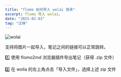 ```yaml
---
title: "flomo 如何导入 wolai 我来"
excerpt: flomo 导入 wolai。
date: "2025-02-03"
tag: "迁移"
---
```


![wolai](https://jiangzilong-image.oss-cn-beijing.aliyuncs.com/uPic/SA6Hk6.png)

支持将图片一起导入，笔记之间的链接可以正常跳转。
	
1️⃣ 使用 flomo2md 浏览器插件导出笔记（获得 .zip 文件）

2️⃣ 在 wolia 的左上角点击「导入文件」，选择上述 zip 文件